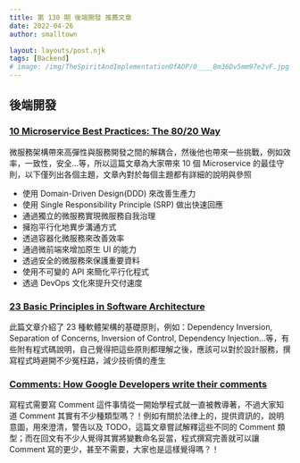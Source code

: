 ```yaml
---
title: 第 130 期 後端開發 推薦文章
date: 2022-04-26
author: smalltown

layout: layouts/post.njk
tags: [Backend]
# image: /img/TheSpiritAndImplementationOfAOP/0____Bm36Dv5mm97e2vF.jpg
---
```


## 後端開發

<!-- summary -->
### [10 Microservice Best Practices: The 80/20 Way](https://www.simform.com/blog/microservice-best-practices/)

微服務架構帶來高彈性與服務開發之間的解耦合，然後他也帶來一些挑戰，例如效率，一致性，安全...等，所以這篇文章為大家帶來 10 個 Microservice 的最佳守則，以下僅列出各個主題，文章內對於每個主題都有詳細的說明與參照
<!-- summary -->

- 使用 Domain-Driven Design(DDD) 來改善生產力
- 使用 Single Responsibility Principle (SRP) 做出快速回應
- 通過獨立的微服務實現微服務自我治理
- 擁抱平行化地異步溝通方式
- 透過容器化微服務來改善效率
- 通過微前端來增加原生 UI 的能力
- 透過安全的微服務來保護重要資料
- 使用不可變的 API 來簡化平行化程式
- 透過 DevOps 文化來提升交付速度

### [23 Basic Principles in Software Architecture](https://azeynalli1990.medium.com/23-basic-principles-in-software-architecture-7913f109decc)

此篇文章介紹了 23 種軟體架構的基礎原則，例如：Dependency Inversion, Separation of Concerns, Inversion of Control, Dependency Injection...等，有些附有程式碼說明，自己覺得把這些原則都理解之後，應該可以對於設計服務，撰寫程式時避開不少冤枉路，減少技術債的產生

### [Comments: How Google Developers write their comments](https://paigeshin1991.medium.com/comments-how-google-developers-write-their-comments-5443657ecc4b)

寫程式需要寫 Comment 這件事情從一開始學程式就一直被教導著，不過大家知道 Comment 其實有不少種類型嗎？！例如有關於法律上的，提供資訊的，說明意圖，用來澄清，警告以及 TODO，這篇文章嘗試解釋這些不同的 Comment 類型；而在回文有不少人覺得其實將變數命名妥當，程式撰寫完善就可以讓 Comment 寫的更少，甚至不需要，大家也是這樣覺得嗎？！